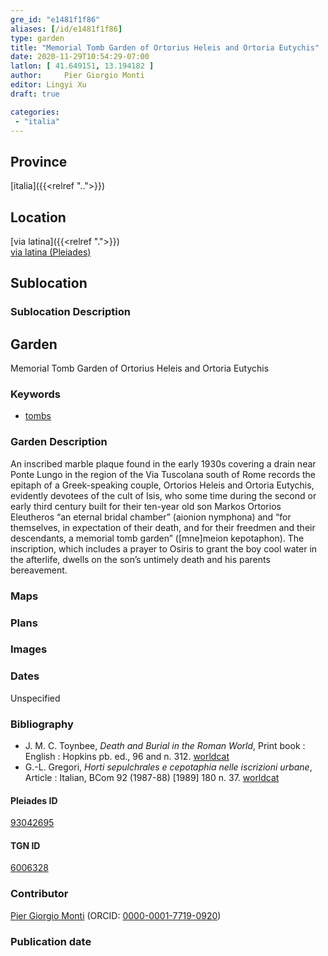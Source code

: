 ```yaml
---
gre_id: "e1481f1f86"
aliases: [/id/e1481f1f86]
type: garden
title: "Memorial Tomb Garden of Ortorius Heleis and Ortoria Eutychis"
date: 2020-11-29T10:54:29-07:00
latlon: [ 41.649151, 13.194182 ]
author: 	Pier Giorgio Monti
editor: Lingyi Xu
draft: true

categories:
 - "italia"
---
```


## Province
[italia]({{<relref "..">}})

## Location

[via latina]({{<relref ".">}}) \
[via latina (Pleiades)](https://pleiades.stoa.org/places/93042695)

<!--### Location Description-->

<!-- LEAVE THIS BLANK FOR NOW -->

## Sublocation


### Sublocation Description



## Garden

Memorial Tomb Garden of Ortorius Heleis and Ortoria Eutychis

### Keywords

- [tombs](http://vocab.getty.edu/page/aat/300005926)

### Garden Description
An inscribed marble plaque found in the early 1930s covering a drain near Ponte Lungo in the region of the Via Tuscolana south of Rome records the epitaph of a Greek-speaking couple, Ortorios Heleis and Ortoria Eutychis, evidently devotees of the cult of Isis, who some time during the second or early third century built for their ten-year old son Markos Ortorios Eleutheros “an eternal bridal chamber” (aionion nymphona) and “for themselves, in expectation of their death, and for their freedmen and their descendants, a memorial tomb garden” ([mne]meion kepotaphon). The inscription, which includes a prayer to Osiris to grant the boy cool water in the afterlife, dwells on the son’s untimely death and his parents bereavement.

### Maps

<!--
{{< image src="FILENAME" alt="ALT_TEXT" title="CAPTION" >}}
-->

### Plans

### Images

### Dates
Unspecified

### Bibliography
- J. M. C. Toynbee, *Death and Burial in the Roman World*,  Print book : English : Hopkins pb. ed., 96 and n. 312. [worldcat](https://www.worldcat.org/title/death-and-burial-in-the-roman-world/oclc/833003812&referer=brief_results)
- G.-L. Gregori, *Horti sepulchrales e cepotaphia nelle iscrizioni urbane*, Article : Italian, BCom 92 (1987-88) [1989] 180 n. 37. [worldcat](https://www.worldcat.org/title/horti-sepulchrales-e-cepotaphia-nelle-iscrizioni-urbane/oclc/886794800&referer=brief_results)

<!--#### Periodo ID-->

<!-- [PERIODO_ID](https://pleiades.stoa.org/places/PLEIADES_ID) -->

#### Pleiades ID

[93042695](https://pleiades.stoa.org/places/93042695)

#### TGN ID
[6006328](http://vocab.getty.edu/tgn/6006328)

### Contributor

[	Pier Giorgio Monti](link) (ORCID: [0000-0001-7719-0920](https://orcid.org/0000-0001-7719-0920
))

### Publication date

<!--### Related articles-->

<!-- Links to other related articles. Leave blank for now -->